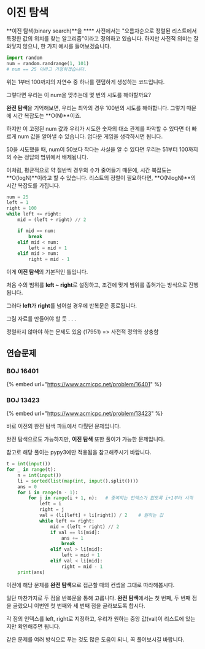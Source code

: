 # 이진 탐색

**이진 탐색(binary search)**을 **** 사전에서는 "오름차순으로 정렬된 리스트에서 특정한 값의 위치를 찾는 알고리즘"이라고 정의하고 있습니다. 하지만 사전적 의미는 잘 와닿지 않으니, 한 가지 예시를 들어보겠습니다.

```python
import random
num = random.randrange(1, 101)
# num == 25 이라고 가정하겠습니다.
```

위는 1부터 100까지의 자연수 중 하나를 랜덤하게 생성하는 코드입니다.

그렇다면 우리는 이 num을 맞추는데 몇 번의 시도를 해야할까요?

**완전 탐색**을 기억해보면, 우리는 최악의 경우 100번의 시도를 해야합니다. 그렇기 때문에 시간 복잡도는 **O(N)**이죠.

하지만 이 고정된 num 값과 우리가 시도한 숫자의 대소 관계를 파악할 수 있다면 더 빠르게 num 값을 알아낼 수 있습니다. 업다운 게임을 생각하시면 됩니다.

50을 시도했을 때, num이 50보다 작다는 사실을 알 수 있다면 우리는 51부터 100까지의 수는 정답의 범위에서 배제됩니다.

이처럼, 평균적으로 약 절반씩 경우의 수가 줄어들기 때문에, 시간 복잡도는 **O(logN)**이라고 할 수 있습니다. 리스트의 정렬이 필요하다면, **O(NlogN)**의 시간 복잡도를 가집니다.



```python
num = 25
left = 1
right = 100
while left <= right:
    mid = (left + right) // 2

    if mid == num:
        break
    elif mid < num:
        left = mid + 1
    elif mid > num:
        right = mid - 1
```

이게 **이진 탐색**의 기본적인 틀입니다.&#x20;

처음 수의 범위를 **left \~ right**로 설정하고, 조건에 맞게 범위를 좁혀가는 방식으로 진행됩니다.

그러다 **left**가 **right**를 넘어설 경우에 반복문은 종료됩니다.



그림 자료를 만들어야 할 듯 . . .&#x20;

정렬하지 않아야 하는 문제도 있음 (17951) => 사전적 정의와 상충함





## 연습문제

### BOJ 16401

{% embed url="https://www.acmicpc.net/problem/16401" %}









### BOJ 13423

{% embed url="https://www.acmicpc.net/problem/13423" %}

바로 이전의 완전 탐색 파트에서 다뤘던 문제입니다.

완전 탐색으로도 가능하지만, **이진 탐색** 또한 풀이가 가능한 문제입니다.

참고로 해당 풀이는 pypy3에만 적용됨을 참고해주시기 바랍니다.

```python
t = int(input())
for _ in range(t):
    n = int(input())
    li = sorted(list(map(int, input().split())))
    ans = 0
    for i in range(n - 1):
        for j in range(i + 1, n):   # 중복되는 인덱스가 없도록 i+1부터 시작
            left = i
            right = j
            val = (li[left] + li[right]) / 2    # 원하는 값
            while left <= right:
                mid = (left + right) // 2
                if val == li[mid]:
                    ans += 1
                    break
                elif val > li[mid]:
                    left = mid + 1
                elif val < li[mid]:
                    right = mid - 1
    print(ans)
```

이전에 해당 문제를 **완전 탐색**으로 접근할 때의 컨셉을 그대로 따라해봅시다.

일단 마찬가지로 두 점을 반복문을 통해 고릅니다. **완전 탐색**에서는 첫 번째, 두 번째 점을 골랐으니 이번엔 첫 번째와 세 번째 점을 골라보도록 합시다.&#x20;

각 점의 인덱스를 left, right로 지정하고, 우리가 원하는 중앙 값(val)이 리스트에 있는지만 확인해주면 됩니다.



같은 문제를 여러 방식으로 푸는 것도 많은 도움이 되니, 꼭 풀어보시길 바랍니다.







